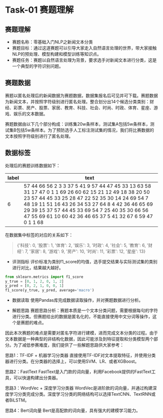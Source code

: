 # Task-01 赛题理解
## 赛题理解
- 赛题名称：零基础入门NLP之新闻文本分类
- 赛题目标：通过这道赛题可以引导大家走入自然语言处理的世界，带大家接触NLP的预处理、模型构建和模型训练等知识点。
- 赛题任务：赛题以自然语言处理为背景，要求选手对新闻文本进行分类，这是一个典型的字符识别问题。

## 赛题数据
赛题以匿名处理后的新闻数据为赛题数据，数据集报名后可见并可下载。赛题数据为新闻文本，并按照字符级别进行匿名处理。整合划分出14个候选分类类别：财经、彩票、房产、股票、家居、教育、科技、社会、时尚、时政、体育、星座、游戏、娱乐的文本数据。

赛题数据由以下几个部分构成：训练集20w条样本，测试集A包括5w条样本，测试集B包括5w条样本。为了预防选手人工标注测试集的情况，我们将比赛数据的文本按照字符级别进行了匿名处理。

## 数据标签
处理后的赛题训练数据如下：

| **label**	| **text** |
| --- | --- |
| 6 |	57 44 66 56 2 3 3 37 5 41 9 57 44 47 45 33 13 63 58 31 17 47 0 1 1 69 26 60 62 15 21 12 49 18 38 20 50 23 57 44 45 33 25 28 47 22 52 35 30 14 24 69 54 7 48 19 11 51 16 43 26 34 53 27 64 8 4 42 36 46 65 69 29 39 15 37 57 44 45 33 69 54 7 25 40 35 30 66 56 47 55 69 61 10 60 42 36 46 65 37 5 41 32 67 6 59 47 0 1 1 68 |

在数据集中标签的对应的关系如下：
> {'科技': 0, '股票': 1, '体育': 2, '娱乐': 3, '时政': 4, '社会': 5, '教育': 6, '财经': 7, '家居': 8, '游戏': 9, '房产': 10, '时尚': 11, '彩票': 12, '星座': 13}

- 评测指标
评价标准为类别f1_score的均值，选手提交结果与实际测试集的类别进行对比，结果越大越好。
```python
from sklearn.metrics import f1_score
y_true = [0, 1, 2, 0, 1, 2]
y_pred = [0, 2, 1, 0, 0, 1]
f1_score(y_true, y_pred, average='macro')
```

- 数据读取
使用Pandas库完成数据读取操作，并对赛题数据进行分析。

- 解题思路
赛题思路分析：赛题本质是一个文本分类问题，需要根据每句的字符进行分类。但赛题给出的数据是匿名化的，不能直接使用中文分词等操作，这个是赛题的难点。

因此本次赛题的难点是需要对匿名字符进行建模，进而完成文本分类的过程。由于文本数据是一种典型的非结构化数据，因此可能涉及到特征提取和分类模型两个部分。为了减低参赛难度，我们提供了一些解题思路供大家参考：

思路1：TF-IDF + 机器学习分类器
直接使用TF-IDF对文本提取特征，并使用分类器进行分类。在分类器的选择上，可以使用SVM、LR、或者XGBoost。

思路2：FastText
FastText是入门款的词向量，利用Facebook提供的FastText工具，可以快速构建出分类器。

思路3：WordVec + 深度学习分类器
WordVec是进阶款的词向量，并通过构建深度学习分类完成分类。深度学习分类的网络结构可以选择TextCNN、TextRNN或者BiLSTM。

思路4：Bert词向量
Bert是高配款的词向量，具有强大的建模学习能力。
